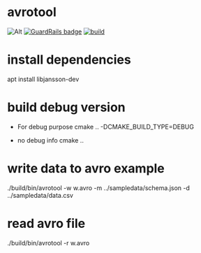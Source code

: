 # avrotool

![Alt](https://repobeats.axiom.co/api/embed/377a1d5f89a2d9e278e710704e9431bff29512c5.svg "Repobeats analytics image")
[![GuardRails badge](https://api.guardrails.io/v2/badges/sangshuduo/avrotool.svg?token=cd10015d41dc47b92a9176f17fa71533e42d61992d522b1df19319785debc7ce&provider=github)](https://dashboard.guardrails.io/gh/sangshuduo/79732)
[![build](https://github.com/sangshuduo/avrotool/actions/workflows/build.yml/badge.svg?branch=develop)](https://github.com/sangshuduo/avrotool/actions/workflows/build.yml)

# install dependencies
apt install libjansson-dev

# build debug version
- For debug purpose
cmake .. -DCMAKE_BUILD_TYPE=DEBUG

- no debug info
cmake ..

# write data to avro example
./build/bin/avrotool -w w.avro -m ../sampledata/schema.json -d ../sampledata/data.csv

# read avro file
./build/bin/avrotool -r w.avro
